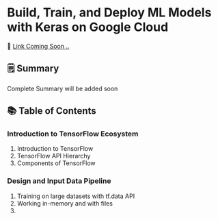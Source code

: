 # Build, Train, and Deploy ML Models with Keras on Google Cloud

📘 <a href=''> Link Coming Soon .. </a> 

## 🗒️ Summary
Complete Summary will be added soon

## 📚 Table of Contents

### Introduction to TensorFlow Ecosystem
1. Introduction to TensorFlow
2. TensorFlow API Hierarchy
3. Components of TensorFlow

### Design and Input Data Pipeline
1. Training on large datasets with tf.data API
2. Working in-memory and with files
3.  
